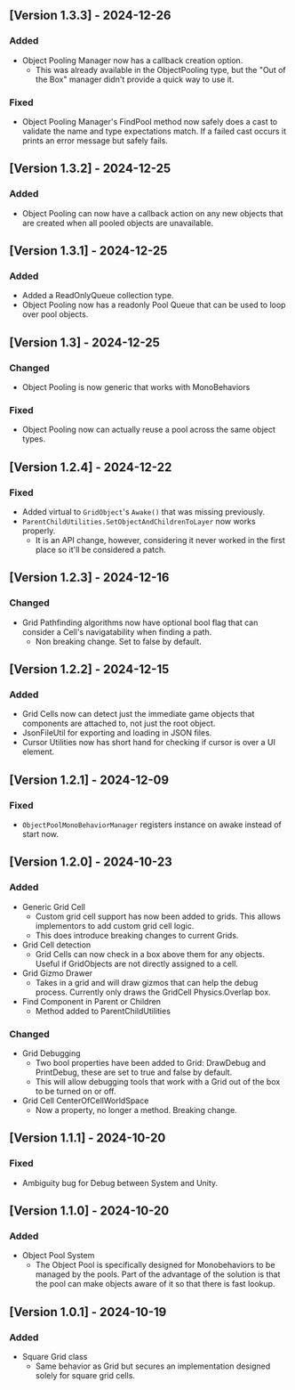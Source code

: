 ## [Version 1.3.3] - 2024-12-26

### Added
- Object Pooling Manager now has a callback creation option.
	- This was already available in the ObjectPooling type, but the "Out of the Box" manager didn't provide a quick way to use it.

### Fixed
- Object Pooling Manager's FindPool method now safely does a cast to validate the name and type expectations match. If a failed cast occurs it prints an error message but safely fails.

## [Version 1.3.2] - 2024-12-25

### Added
- Object Pooling can now have a callback action on any new objects that are created when all pooled objects are unavailable.

## [Version 1.3.1] - 2024-12-25

### Added
- Added a ReadOnlyQueue collection type.
- Object Pooling now has a readonly Pool Queue that can be used to loop over pool objects. 

## [Version 1.3] - 2024-12-25

### Changed
- Object Pooling is now generic that works with MonoBehaviors

### Fixed
- Object Pooling now can actually reuse a pool across the same object types.

## [Version 1.2.4] - 2024-12-22

### Fixed
- Added virtual to `GridObject`'s `Awake()` that was missing previously.
- `ParentChildUtilities.SetObjectAndChildrenToLayer` now works properly.
	- It is an API change, however, considering it never worked in the first place so it'll be considered a patch.	

## [Version 1.2.3] - 2024-12-16

### Changed
- Grid Pathfinding algorithms now have optional bool flag that can consider a Cell's navigatability when finding a path.
	- Non breaking change. Set to false by default.

## [Version 1.2.2] - 2024-12-15

### Added
- Grid Cells now can detect just the immediate game objects that components are attached to, not just the root object.
- JsonFileUtil for exporting and loading in JSON files.
- Cursor Utilities now has short hand for checking if cursor is over a UI element.

## [Version 1.2.1] - 2024-12-09

### Fixed
- `ObjectPoolMonoBehaviorManager` registers instance on awake instead of start now.

## [Version 1.2.0] - 2024-10-23

### Added
- Generic Grid Cell
	- Custom grid cell support has now been added to grids. This allows implementors to add custom grid cell logic.
	- This does introduce breaking changes to current Grids.
- Grid Cell detection
    - Grid Cells can now check in a box above them for any objects. Useful if GridObjects are not directly assigned to a cell.
- Grid Gizmo Drawer
	- Takes in a grid and will draw gizmos that can help the debug process. Currently only draws the GridCell Physics.Overlap box.
- Find Component in Parent or Children
	- Method added to ParentChildUtilities

### Changed
- Grid Debugging
	- Two bool properties have been added to Grid: DrawDebug and PrintDebug, these are set to true and false by default.
	- This will allow debugging tools that work with a Grid out of the box to be turned on or off.
- Grid Cell CenterOfCellWorldSpace
	- Now a property, no longer a method. Breaking change.

## [Version 1.1.1] - 2024-10-20

### Fixed
- Ambiguity bug for Debug between System and Unity.

## [Version 1.1.0] - 2024-10-20

### Added
- Object Pool System
	- The Object Pool is specifically designed for Monobehaviors to be managed by the pools. Part of the advantage of the solution is that the pool can make objects aware of it so that there is fast lookup.

## [Version 1.0.1] - 2024-10-19

### Added
- Square Grid class
	- Same behavior as Grid but secures an implementation designed solely for square grid cells.